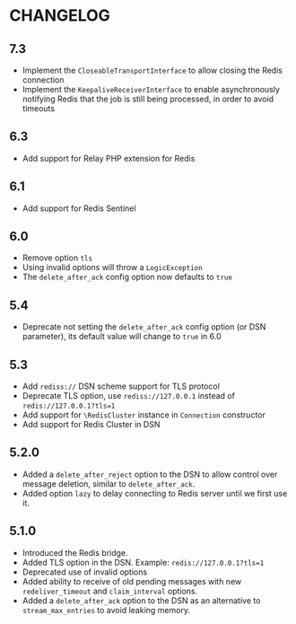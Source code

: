 CHANGELOG
=========

7.3
---

 * Implement the `CloseableTransportInterface` to allow closing the Redis connection
 * Implement the `KeepaliveReceiverInterface` to enable asynchronously notifying Redis that the job is still being processed, in order to avoid timeouts

6.3
---

 * Add support for Relay PHP extension for Redis

6.1
---

 * Add support for Redis Sentinel

6.0
---

 * Remove option `tls`
 * Using invalid options will throw a `LogicException`
 * The `delete_after_ack` config option now defaults to `true`

5.4
---

 * Deprecate not setting the `delete_after_ack` config option (or DSN parameter),
   its default value will change to `true` in 6.0

5.3
---

 * Add `rediss://` DSN scheme support for TLS protocol
 * Deprecate TLS option, use `rediss://127.0.0.1` instead of `redis://127.0.0.1?tls=1`
 * Add support for `\RedisCluster` instance in `Connection` constructor
 * Add support for Redis Cluster in DSN

5.2.0
-----

 * Added a `delete_after_reject` option to the DSN to allow control over message
   deletion, similar to `delete_after_ack`.
 * Added option `lazy` to delay connecting to Redis server until we first use it.

5.1.0
-----

 * Introduced the Redis bridge.
 * Added TLS option in the DSN. Example: `redis://127.0.0.1?tls=1`
 * Deprecated use of invalid options
 * Added ability to receive of old pending messages with new `redeliver_timeout`
   and `claim_interval` options.
 * Added a `delete_after_ack` option to the DSN as an alternative to
   `stream_max_entries` to avoid leaking memory.
